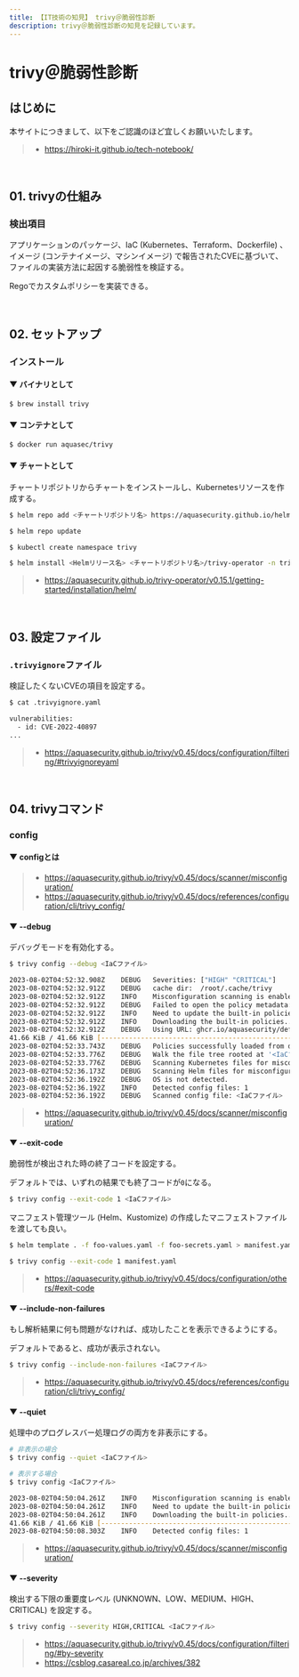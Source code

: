 ```yaml
---
title: 【IT技術の知見】 trivy＠脆弱性診断
description: trivy＠脆弱性診断の知見を記録しています。
---
```


# trivy＠脆弱性診断

## はじめに

本サイトにつきまして、以下をご認識のほど宜しくお願いいたします。

> - https://hiroki-it.github.io/tech-notebook/

<br>

## 01. trivyの仕組み

### 検出項目

アプリケーションのパッケージ、IaC (Kubernetes、Terraform、Dockerfile) 、イメージ (コンテナイメージ、マシンイメージ) で報告されたCVEに基づいて、ファイルの実装方法に起因する脆弱性を検証する。

Regoでカスタムポリシーを実装できる。

<br>

## 02. セットアップ

### インストール

#### ▼ バイナリとして

```bash
$ brew install trivy
```

#### ▼ コンテナとして

```bash
$ docker run aquasec/trivy
```

#### ▼ チャートとして

チャートリポジトリからチャートをインストールし、Kubernetesリソースを作成する。

```bash
$ helm repo add <チャートリポジトリ名> https://aquasecurity.github.io/helm-charts/

$ helm repo update

$ kubectl create namespace trivy

$ helm install <Helmリリース名> <チャートリポジトリ名>/trivy-operator -n trivy
```

> - https://aquasecurity.github.io/trivy-operator/v0.15.1/getting-started/installation/helm/

<br>

## 03. 設定ファイル

### `.trivyignore`ファイル

検証したくないCVEの項目を設定する。

```bash
$ cat .trivyignore.yaml

vulnerabilities:
  - id: CVE-2022-40897
...
```

> - https://aquasecurity.github.io/trivy/v0.45/docs/configuration/filtering/#trivyignoreyaml

<br>

## 04. trivyコマンド

### config

#### ▼ configとは

> - https://aquasecurity.github.io/trivy/v0.45/docs/scanner/misconfiguration/
> - https://aquasecurity.github.io/trivy/v0.45/docs/references/configuration/cli/trivy_config/

#### ▼ --debug

デバッグモードを有効化する。

```bash
$ trivy config --debug <IaCファイル>

2023-08-02T04:52:32.908Z	DEBUG	Severities: ["HIGH" "CRITICAL"]
2023-08-02T04:52:32.912Z	DEBUG	cache dir:  /root/.cache/trivy
2023-08-02T04:52:32.912Z	INFO	Misconfiguration scanning is enabled
2023-08-02T04:52:32.912Z	DEBUG	Failed to open the policy metadata: open /root/.cache/trivy/policy/metadata.json: no such file or directory
2023-08-02T04:52:32.912Z	INFO	Need to update the built-in policies
2023-08-02T04:52:32.912Z	INFO	Downloading the built-in policies...
2023-08-02T04:52:32.912Z	DEBUG	Using URL: ghcr.io/aquasecurity/defsec:0 to load policy bundle
41.66 KiB / 41.66 KiB [-----------------------------------------------------------] 100.00% ? p/s 0s2023-08-02T04:52:33.743Z	DEBUG	Digest of the built-in policies: sha256:*****
2023-08-02T04:52:33.743Z	DEBUG	Policies successfully loaded from disk
2023-08-02T04:52:33.776Z	DEBUG	Walk the file tree rooted at '<IaCファイル>' in parallel
2023-08-02T04:52:33.776Z	DEBUG	Scanning Kubernetes files for misconfigurations...
2023-08-02T04:52:36.173Z	DEBUG	Scanning Helm files for misconfigurations...
2023-08-02T04:52:36.192Z	DEBUG	OS is not detected.
2023-08-02T04:52:36.192Z	INFO	Detected config files: 1
2023-08-02T04:52:36.192Z	DEBUG	Scanned config file: <IaCファイル>
```

> - https://aquasecurity.github.io/trivy/v0.45/docs/scanner/misconfiguration/

#### ▼ --exit-code

脆弱性が検出された時の終了コードを設定する。

デフォルトでは、いずれの結果でも終了コードが`0`になる。

```bash
$ trivy config --exit-code 1 <IaCファイル>
```

マニフェスト管理ツール (Helm、Kustomize) の作成したマニフェストファイルを渡しても良い。

```bash
$ helm template . -f foo-values.yaml -f foo-secrets.yaml > manifest.yaml

$ trivy config --exit-code 1 manifest.yaml
```

> - https://aquasecurity.github.io/trivy/v0.45/docs/configuration/others/#exit-code

#### ▼ --include-non-failures

もし解析結果に何も問題がなければ、成功したことを表示できるようにする。

デフォルトであると、成功が表示されない。

```bash
$ trivy config --include-non-failures <IaCファイル>
```

> - https://aquasecurity.github.io/trivy/v0.45/docs/references/configuration/cli/trivy_config/

#### ▼ --quiet

処理中のプログレスバー処理ログの両方を非表示にする。

```bash
# 非表示の場合
$ trivy config --quiet <IaCファイル>

# 表示する場合
$ trivy config <IaCファイル>

2023-08-02T04:50:04.261Z	INFO	Misconfiguration scanning is enabled
2023-08-02T04:50:04.261Z	INFO	Need to update the built-in policies
2023-08-02T04:50:04.261Z	INFO	Downloading the built-in policies...
41.66 KiB / 41.66 KiB [-----------------------------------------------------------] 100.00% ? p/s 0s
2023-08-02T04:50:08.303Z	INFO	Detected config files: 1
```

> - https://aquasecurity.github.io/trivy/v0.45/docs/scanner/misconfiguration/

#### ▼ --severity

検出する下限の重要度レベル (UNKNOWN、LOW、MEDIUM、HIGH、CRITICAL) を設定する。

```bash
$ trivy config --severity HIGH,CRITICAL <IaCファイル>
```

> - https://aquasecurity.github.io/trivy/v0.45/docs/configuration/filtering/#by-severity
> - https://csblog.casareal.co.jp/archives/382

<br>
